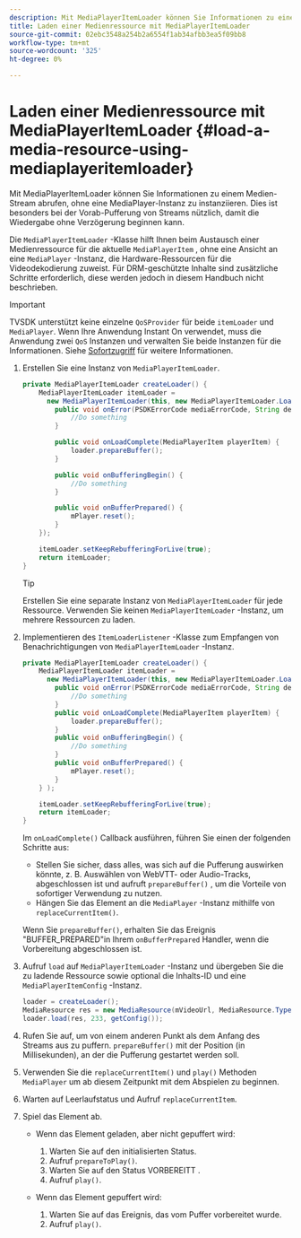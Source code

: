 ```yaml
---
description: Mit MediaPlayerItemLoader können Sie Informationen zu einem Medien-Stream abrufen, ohne eine MediaPlayer-Instanz zu instanziieren. Dies ist besonders bei der Vorab-Pufferung von Streams nützlich, damit die Wiedergabe ohne Verzögerung beginnen kann.
title: Laden einer Medienressource mit MediaPlayerItemLoader
source-git-commit: 02ebc3548a254b2a6554f1ab34afbb3ea5f09bb8
workflow-type: tm+mt
source-wordcount: '325'
ht-degree: 0%

---
```


# Laden einer Medienressource mit MediaPlayerItemLoader {#load-a-media-resource-using-mediaplayeritemloader}

Mit MediaPlayerItemLoader können Sie Informationen zu einem Medien-Stream abrufen, ohne eine MediaPlayer-Instanz zu instanziieren. Dies ist besonders bei der Vorab-Pufferung von Streams nützlich, damit die Wiedergabe ohne Verzögerung beginnen kann.

Die `MediaPlayerItemLoader` -Klasse hilft Ihnen beim Austausch einer Medienressource für die aktuelle `MediaPlayerItem` , ohne eine Ansicht an eine `MediaPlayer` -Instanz, die Hardware-Ressourcen für die Videodekodierung zuweist. Für DRM-geschützte Inhalte sind zusätzliche Schritte erforderlich, diese werden jedoch in diesem Handbuch nicht beschrieben.

>[!IMPORTANT]
>
>TVSDK unterstützt keine einzelne `QoSProvider` für beide `itemLoader` und `MediaPlayer`. Wenn Ihre Anwendung Instant On verwendet, muss die Anwendung zwei `QoS` Instanzen und verwalten Sie beide Instanzen für die Informationen. Siehe  [Sofortzugriff](../../content-playback-options/buffering-configuration/c-psdk-android-2.7-instant-on.md) für weitere Informationen.

1. Erstellen Sie eine Instanz von `MediaPlayerItemLoader`.

   ```java
   private MediaPlayerItemLoader createLoader() { 
       MediaPlayerItemLoader itemLoader =   
         new MediaPlayerItemLoader(this, new MediaPlayerItemLoader.LoaderListener() { 
           public void onError(PSDKErrorCode mediaErrorCode, String description) { 
               //Do something 
           } 
   
           public void onLoadComplete(MediaPlayerItem playerItem) { 
               loader.prepareBuffer(); 
           } 
   
           public void onBufferingBegin() { 
               //Do something 
           } 
   
           public void onBufferPrepared() { 
               mPlayer.reset(); 
           }  
       }); 
   
       itemLoader.setKeepRebufferingForLive(true); 
       return itemLoader; 
   } 
   ```

   >[!TIP]
   >
   >Erstellen Sie eine separate Instanz von `MediaPlayerItemLoader` für jede Ressource. Verwenden Sie keinen `MediaPlayerItemLoader` -Instanz, um mehrere Ressourcen zu laden.

1. Implementieren des `ItemLoaderListener` -Klasse zum Empfangen von Benachrichtigungen von `MediaPlayerItemLoader` -Instanz.

   ```java
   private MediaPlayerItemLoader createLoader() { 
       MediaPlayerItemLoader itemLoader =   
         new MediaPlayerItemLoader(this, new MediaPlayerItemLoader.LoaderListener() { 
           public void onError(PSDKErrorCode mediaErrorCode, String description) { 
               //Do something 
           } 
           public void onLoadComplete(MediaPlayerItem playerItem) { 
               loader.prepareBuffer(); 
           } 
           public void onBufferingBegin() { 
               //Do something 
           } 
           public void onBufferPrepared() { 
               mPlayer.reset(); 
           }  
       } ); 
   
       itemLoader.setKeepRebufferingForLive(true); 
       return itemLoader; 
   }
   ```

   Im `onLoadComplete()` Callback ausführen, führen Sie einen der folgenden Schritte aus:

   * Stellen Sie sicher, dass alles, was sich auf die Pufferung auswirken könnte, z. B. Auswählen von WebVTT- oder Audio-Tracks, abgeschlossen ist und aufruft `prepareBuffer()` , um die Vorteile von sofortiger Verwendung zu nutzen.
   * Hängen Sie das Element an die `MediaPlayer` -Instanz mithilfe von `replaceCurrentItem()`.

   Wenn Sie `prepareBuffer()`, erhalten Sie das Ereignis &quot;BUFFER_PREPARED&quot;in Ihrem `onBufferPrepared` Handler, wenn die Vorbereitung abgeschlossen ist.

1. Aufruf `load` auf `MediaPlayerItemLoader` -Instanz und übergeben Sie die zu ladende Ressource sowie optional die Inhalts-ID und eine `MediaPlayerItemConfig` -Instanz.

   ```java
   loader = createLoader(); 
   MediaResource res = new MediaResource(mVideoUrl, MediaResource.Type.HLS, metadata); 
   loader.load(res, 233, getConfig());
   ```

1. Rufen Sie auf, um von einem anderen Punkt als dem Anfang des Streams aus zu puffern. `prepareBuffer()` mit der Position (in Millisekunden), an der die Pufferung gestartet werden soll.
1. Verwenden Sie die `replaceCurrentItem()` und `play()` Methoden `MediaPlayer` um ab diesem Zeitpunkt mit dem Abspielen zu beginnen.
1. Warten auf Leerlaufstatus und Aufruf `replaceCurrentItem`.
1. Spiel das Element ab.

   * Wenn das Element geladen, aber nicht gepuffert wird:

      1. Warten Sie auf den initialisierten Status.
      1. Aufruf `prepareToPlay()`.
      1. Warten Sie auf den Status VORBEREITT .
      1. Aufruf `play()`.

   * Wenn das Element gepuffert wird:

      1. Warten Sie auf das Ereignis, das vom Puffer vorbereitet wurde.
      1. Aufruf `play()`.
